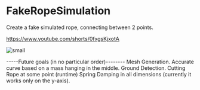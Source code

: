 # FakeRopeSimulation
 Create a fake simulated rope, connecting between 2 points.
 
https://www.youtube.com/shorts/0fxgsKjxotA

![small](https://github.com/Ali10555/FakeRopeSimulation/assets/96617579/5c9ea09e-c418-4bba-a00f-cb7c04aec141)

-----Future goals (in no particular order)--------
Mesh Generation.
Accurate curve based on a mass hanging in the middle.
Ground Detection.
Cutting Rope at some point (runtime)
Spring Damping in all dimensions (currently it works only on the y-axis).
